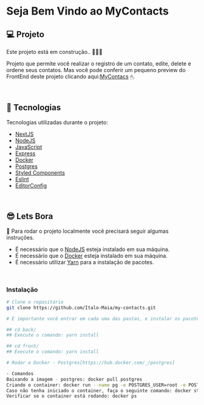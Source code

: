 # Seja Bem Vindo ao MyContacts

<!-- ### O Projeto ainda está sendo construído, 
## O BackEnd ainda está sem deploy. Mas caso voce deseje ver a aplicação completa,basta seguir o passo a passo:  -->

## 💻 Projeto

Este projeto está em construção.. 🚧👷‍♂️

Projeto que permite você realizar o registro de um contato, edite, delete e ordene seus contatos. Mas você pode conferir um pequeno preview do FrontEnd deste projeto clicando aqui:[MyContacs](https://mycontacts-gold.vercel.app/new) 🖱.

<br>

## 🚀 Tecnologias

Tecnologias utilizadas durante o projeto:
- [NextJS](https://pt-br.reactjs.org/)
- [NodeJS](https://nodejs.org/en/)
- [JavaScript](https://www.javascript.com/)
- [Express](https://expressjs.com/pt-br/)
- [Docker](https://www.docker.com/)
- [Postgres](https://www.postgresql.org/)
- [Styled Components](https://styled-components.com/)
- [Eslint](https://eslint.org/)
- [EditorConfig](https://editorconfig.org/)

<br>

## 😎 Lets Bora 

📖 Para rodar o projeto localmente você precisará seguir algumas instruções.

- É necessário que o <a href="https://nodejs.org/en/">NodeJS</a> esteja instalado em sua máquina.
- É necessário que o <a href="https://www.docker.com/">Docker</a> esteja instalado em sua máquina.
- É necessário utilizar <a href="https://classic.yarnpkg.com/en/">Yarn</a> para a instalação de pacotes.

<br>

### Instalação
```bash
# Clone o repositório
git clone https://github.com/Italo-Maia/my-contacts.git

# É importante você entrar em cada uma das pastas, e instalar os pacotes, por exemplo: 

## cd back/  
## Execute o comando: yarn install

## cd front/ 
## Execute o comando: yarn install

# Rodar o Docker - Postgres[https://hub.docker.com/_/postgres]

- Comandos
Baixando a imagem - postgres: docker pull postgres
Criando o container: docker run --name pg -e POSTGRES_USER=root -e POSTGRES_PASSWORD=root -p 5432:5432 -d postgres (Já inicia automaticamente)
Caso não tenha iniciado o container, faça o seguinte comando: docker start pg
Verificar se o container está rodando: docker ps

```

